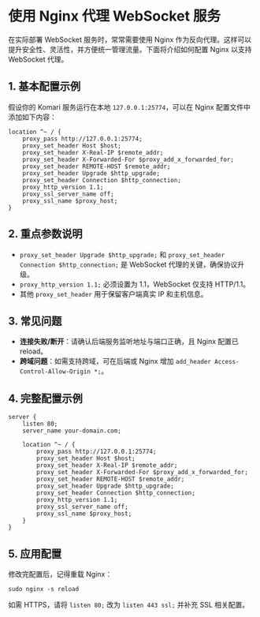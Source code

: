 # 使用 Nginx 代理 WebSocket 服务

在实际部署 WebSocket 服务时，常常需要使用 Nginx 作为反向代理。这样可以提升安全性、灵活性，并方便统一管理流量。下面将介绍如何配置 Nginx 以支持 WebSocket 代理。

## 1. 基本配置示例

假设你的 Komari 服务运行在本地 `127.0.0.1:25774`，可以在 Nginx 配置文件中添加如下内容：

```nginx
location ^~ / {
    proxy_pass http://127.0.0.1:25774;
    proxy_set_header Host $host;
    proxy_set_header X-Real-IP $remote_addr;
    proxy_set_header X-Forwarded-For $proxy_add_x_forwarded_for;
    proxy_set_header REMOTE-HOST $remote_addr;
    proxy_set_header Upgrade $http_upgrade;
    proxy_set_header Connection $http_connection;
    proxy_http_version 1.1;
    proxy_ssl_server_name off;
    proxy_ssl_name $proxy_host;
}
```

## 2. 重点参数说明

- `proxy_set_header Upgrade $http_upgrade;` 和 `proxy_set_header Connection $http_connection;` 是 WebSocket 代理的关键，确保协议升级。
- `proxy_http_version 1.1;` 必须设置为 1.1，WebSocket 仅支持 HTTP/1.1。
- 其他 `proxy_set_header` 用于保留客户端真实 IP 和主机信息。

## 3. 常见问题

- **连接失败/断开**：请确认后端服务监听地址与端口正确，且 Nginx 配置已 reload。
- **跨域问题**：如需支持跨域，可在后端或 Nginx 增加 `add_header Access-Control-Allow-Origin *;`。

## 4. 完整配置示例

```nginx
server {
    listen 80;
    server_name your-domain.com;

    location ^~ / {
        proxy_pass http://127.0.0.1:25774;
        proxy_set_header Host $host;
        proxy_set_header X-Real-IP $remote_addr;
        proxy_set_header X-Forwarded-For $proxy_add_x_forwarded_for;
        proxy_set_header REMOTE-HOST $remote_addr;
        proxy_set_header Upgrade $http_upgrade;
        proxy_set_header Connection $http_connection;
        proxy_http_version 1.1;
        proxy_ssl_server_name off;
        proxy_ssl_name $proxy_host;
    }
}
```

## 5. 应用配置

修改完配置后，记得重载 Nginx：

```shell
sudo nginx -s reload
```

如需 HTTPS，请将 `listen 80;` 改为 `listen 443 ssl;` 并补充 SSL 相关配置。

